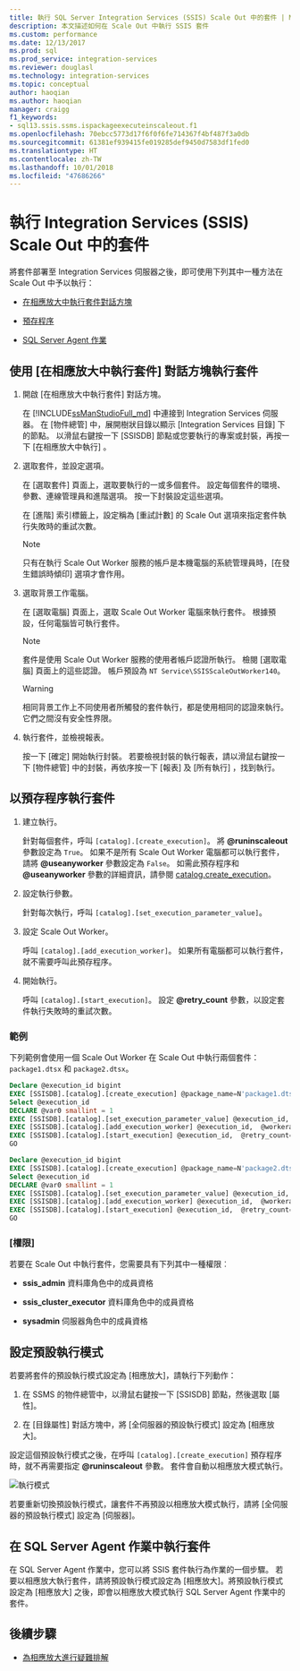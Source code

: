 ```yaml
---
title: 執行 SQL Server Integration Services (SSIS) Scale Out 中的套件 | Microsoft Docs
description: 本文描述如何在 Scale Out 中執行 SSIS 套件
ms.custom: performance
ms.date: 12/13/2017
ms.prod: sql
ms.prod_service: integration-services
ms.reviewer: douglasl
ms.technology: integration-services
ms.topic: conceptual
author: haoqian
ms.author: haoqian
manager: craigg
f1_keywords:
- sql13.ssis.ssms.ispackageexecuteinscaleout.f1
ms.openlocfilehash: 70ebcc5773d17f6f0f6fe714367f4bf487f3a0db
ms.sourcegitcommit: 61381ef939415fe019285def9450d7583df1fed0
ms.translationtype: HT
ms.contentlocale: zh-TW
ms.lasthandoff: 10/01/2018
ms.locfileid: "47686266"
---
```

# <a name="run-packages-in-integration-services-ssis-scale-out"></a>執行 Integration Services (SSIS) Scale Out 中的套件
將套件部署至 Integration Services 伺服器之後，即可使用下列其中一種方法在 Scale Out 中予以執行：

-   [在相應放大中執行套件對話方塊](#scale_out_dialog)

-   [預存程序](#stored_proc)

-   [SQL Server Agent 作業](#sql_agent)

## <a name="scale_out_dialog"></a> 使用 [在相應放大中執行套件] 對話方塊執行套件

1. 開啟 [在相應放大中執行套件] 對話方塊。

    在 [!INCLUDE[ssManStudioFull_md](../../includes/ssmanstudiofull-md.md)] 中連接到 Integration Services 伺服器。 在 [物件總管] 中，展開樹狀目錄以顯示 [Integration Services 目錄] 下的節點。 以滑鼠右鍵按一下 [SSISDB]  節點或您要執行的專案或封裝，再按一下 [在相應放大中執行] 。

2. 選取套件，並設定選項。

    在 [選取套件] 頁面上，選取要執行的一或多個套件。 設定每個套件的環境、參數、連線管理員和進階選項。 按一下封裝設定這些選項。
    
    在 [進階] 索引標籤上，設定稱為 [重試計數] 的 Scale Out 選項來指定套件執行失敗時的重試次數。

    > [!NOTE]
    > 只有在執行 Scale Out Worker 服務的帳戶是本機電腦的系統管理員時，[在發生錯誤時傾印] 選項才會作用。

3. 選取背景工作電腦。

    在 [選取電腦] 頁面上，選取 Scale Out Worker 電腦來執行套件。 根據預設，任何電腦皆可執行套件。 

   > [!NOTE] 
   > 套件是使用 Scale Out Worker 服務的使用者帳戶認證所執行。 檢閱 [選取電腦] 頁面上的這些認證。 帳戶預設為 `NT Service\SSISScaleOutWorker140`。

   > [!WARNING]
   > 相同背景工作上不同使用者所觸發的套件執行，都是使用相同的認證來執行。 它們之間沒有安全性界限。 

4. 執行套件，並檢視報表。

    按一下 [確定]  開始執行封裝。 若要檢視封裝的執行報表，請以滑鼠右鍵按一下 [物件總管] 中的封裝，再依序按一下 [報表] 及 [所有執行] ，找到執行。
    
## <a name="stored_proc"></a> 以預存程序執行套件

1.  建立執行。

    針對每個套件，呼叫 `[catalog].[create_execution]`。 將 **@runinscaleout** 參數設定為 `True`。 如果不是所有 Scale Out Worker 電腦都可以執行套件，請將 **@useanyworker** 參數設定為 `False`。 如需此預存程序和 **@useanyworker** 參數的詳細資訊，請參閱 [catalog.create_execution](../system-stored-procedures/catalog-create-execution-ssisdb-database.md)。 

2. 設定執行參數。

    針對每次執行，呼叫 `[catalog].[set_execution_parameter_value]`。

3. 設定 Scale Out Worker。

    呼叫 `[catalog].[add_execution_worker]`。 如果所有電腦都可以執行套件，就不需要呼叫此預存程序。 

4. 開始執行。

    呼叫 `[catalog].[start_execution]`。 設定 **@retry_count** 參數，以設定套件執行失敗時的重試次數。
    
### <a name="example"></a>範例
下列範例會使用一個 Scale Out Worker 在 Scale Out 中執行兩個套件：`package1.dtsx` 和 `package2.dtsx`。  

```sql
Declare @execution_id bigint
EXEC [SSISDB].[catalog].[create_execution] @package_name=N'package1.dtsx', @execution_id=@execution_id OUTPUT, @folder_name=N'folder1', @project_name=N'project1', @use32bitruntime=False, @reference_id=Null, @useanyworker=False, @runinscaleout=True
Select @execution_id
DECLARE @var0 smallint = 1
EXEC [SSISDB].[catalog].[set_execution_parameter_value] @execution_id,  @object_type=50, @parameter_name=N'LOGGING_LEVEL', @parameter_value=@var0
EXEC [SSISDB].[catalog].[add_execution_worker] @execution_id,  @workeragent_id=N'64c020e2-f819-4c2d-a22f-efb31a91e70a'
EXEC [SSISDB].[catalog].[start_execution] @execution_id,  @retry_count=0
GO

Declare @execution_id bigint
EXEC [SSISDB].[catalog].[create_execution] @package_name=N'package2.dtsx', @execution_id=@execution_id OUTPUT, @folder_name=N'folder2', @project_name=N'project2', @use32bitruntime=False, @reference_id=Null, @useanyworker=False, @runinscaleout=True
Select @execution_id
DECLARE @var0 smallint = 1
EXEC [SSISDB].[catalog].[set_execution_parameter_value] @execution_id,  @object_type=50, @parameter_name=N'LOGGING_LEVEL', @parameter_value=@var0
EXEC [SSISDB].[catalog].[add_execution_worker] @execution_id,  @workeragent_id=N'64c020e2-f819-4c2d-a22f-efb31a91e70a'
EXEC [SSISDB].[catalog].[start_execution] @execution_id,  @retry_count=0
GO
```

### <a name="permissions"></a>[權限]
若要在 Scale Out 中執行套件，您需要具有下列其中一種權限︰

-   **ssis_admin** 資料庫角色中的成員資格  

-   **ssis_cluster_executor** 資料庫角色中的成員資格  
  
-   **sysadmin** 伺服器角色中的成員資格  

## <a name="set-default-execution-mode"></a>設定預設執行模式
若要將套件的預設執行模式設定為 [相應放大]，請執行下列動作：

1.  在 SSMS 的物件總管中，以滑鼠右鍵按一下 [SSISDB] 節點，然後選取 [屬性]。

2.  在 [目錄屬性] 對話方塊中，將 [全伺服器的預設執行模式] 設定為 [相應放大]。

設定這個預設執行模式之後，在呼叫 `[catalog].[create_execution]` 預存程序時，就不再需要指定 **@runinscaleout** 參數。 套件會自動以相應放大模式執行。 

![執行模式](media\exe-mode.PNG)

若要重新切換預設執行模式，讓套件不再預設以相應放大模式執行，請將 [全伺服器的預設執行模式] 設定為 [伺服器]。

## <a name="sql_agent"></a> 在 SQL Server Agent 作業中執行套件
在 SQL Server Agent 作業中，您可以將 SSIS 套件執行為作業的一個步驟。 若要以相應放大執行套件，請將預設執行模式設定為 [相應放大]。將預設執行模式設定為 [相應放大] 之後，即會以相應放大模式執行 SQL Server Agent 作業中的套件。

## <a name="next-steps"></a>後續步驟
-   [為相應放大進行疑難排解](troubleshooting-scale-out.md)
